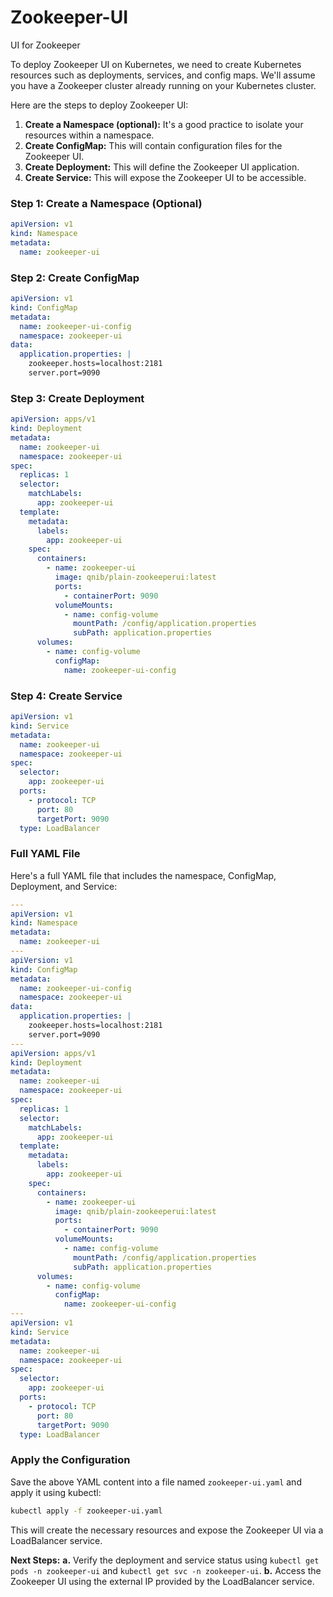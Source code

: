 # Zookeeper-UI
UI for Zookeeper

To deploy Zookeeper UI on Kubernetes, we need to create Kubernetes resources such as deployments, services, and config maps. We'll assume you have a Zookeeper cluster already running on your Kubernetes cluster.

Here are the steps to deploy Zookeeper UI:

1. **Create a Namespace (optional):** It's a good practice to isolate your resources within a namespace.
2. **Create ConfigMap:** This will contain configuration files for the Zookeeper UI.
3. **Create Deployment:** This will define the Zookeeper UI application.
4. **Create Service:** This will expose the Zookeeper UI to be accessible.

### Step 1: Create a Namespace (Optional)

```yaml
apiVersion: v1
kind: Namespace
metadata:
  name: zookeeper-ui
```

### Step 2: Create ConfigMap

```yaml
apiVersion: v1
kind: ConfigMap
metadata:
  name: zookeeper-ui-config
  namespace: zookeeper-ui
data:
  application.properties: |
    zookeeper.hosts=localhost:2181
    server.port=9090
```

### Step 3: Create Deployment

```yaml
apiVersion: apps/v1
kind: Deployment
metadata:
  name: zookeeper-ui
  namespace: zookeeper-ui
spec:
  replicas: 1
  selector:
    matchLabels:
      app: zookeeper-ui
  template:
    metadata:
      labels:
        app: zookeeper-ui
    spec:
      containers:
        - name: zookeeper-ui
          image: qnib/plain-zookeeperui:latest
          ports:
            - containerPort: 9090
          volumeMounts:
            - name: config-volume
              mountPath: /config/application.properties
              subPath: application.properties
      volumes:
        - name: config-volume
          configMap:
            name: zookeeper-ui-config
```

### Step 4: Create Service

```yaml
apiVersion: v1
kind: Service
metadata:
  name: zookeeper-ui
  namespace: zookeeper-ui
spec:
  selector:
    app: zookeeper-ui
  ports:
    - protocol: TCP
      port: 80
      targetPort: 9090
  type: LoadBalancer
```

### Full YAML File

Here's a full YAML file that includes the namespace, ConfigMap, Deployment, and Service:

```yaml
---
apiVersion: v1
kind: Namespace
metadata:
  name: zookeeper-ui
---
apiVersion: v1
kind: ConfigMap
metadata:
  name: zookeeper-ui-config
  namespace: zookeeper-ui
data:
  application.properties: |
    zookeeper.hosts=localhost:2181
    server.port=9090
---
apiVersion: apps/v1
kind: Deployment
metadata:
  name: zookeeper-ui
  namespace: zookeeper-ui
spec:
  replicas: 1
  selector:
    matchLabels:
      app: zookeeper-ui
  template:
    metadata:
      labels:
        app: zookeeper-ui
    spec:
      containers:
        - name: zookeeper-ui
          image: qnib/plain-zookeeperui:latest
          ports:
            - containerPort: 9090
          volumeMounts:
            - name: config-volume
              mountPath: /config/application.properties
              subPath: application.properties
      volumes:
        - name: config-volume
          configMap:
            name: zookeeper-ui-config
---
apiVersion: v1
kind: Service
metadata:
  name: zookeeper-ui
  namespace: zookeeper-ui
spec:
  selector:
    app: zookeeper-ui
  ports:
    - protocol: TCP
      port: 80
      targetPort: 9090
  type: LoadBalancer
```

### Apply the Configuration

Save the above YAML content into a file named `zookeeper-ui.yaml` and apply it using kubectl:

```sh
kubectl apply -f zookeeper-ui.yaml
```

This will create the necessary resources and expose the Zookeeper UI via a LoadBalancer service.

**Next Steps:**
**a.** Verify the deployment and service status using `kubectl get pods -n zookeeper-ui` and `kubectl get svc -n zookeeper-ui`.
**b.** Access the Zookeeper UI using the external IP provided by the LoadBalancer service.
